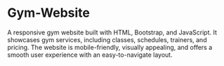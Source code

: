 # Gym-Website
A responsive gym website built with HTML, Bootstrap, and JavaScript. It showcases gym services, including classes, schedules, trainers, and pricing. The website is mobile-friendly, visually appealing, and offers a smooth user experience with an easy-to-navigate layout.
